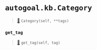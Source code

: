 # `autogoal.kb.Category`

> [📝](/usr/lib/python3/dist-packages/autogoal/kb/_data.py#L409)
> `Category(self, **tags)`

### `get_tag`

> [📝](/usr/lib/python3/dist-packages/autogoal/kb/_data.py#L283)
> `get_tag(self, tag)`

